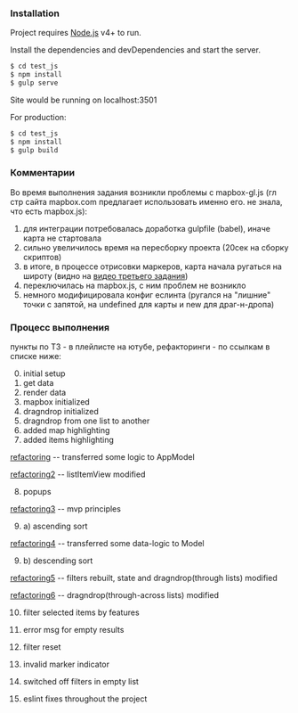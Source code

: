 ### Installation

Project requires [Node.js](https://nodejs.org/) v4+ to run.

Install the dependencies and devDependencies and start the server.

```sh
$ cd test_js
$ npm install
$ gulp serve
```
Site would be running on localhost:3501

For production:

```sh
$ cd test_js
$ npm install
$ gulp build
```

### Комментарии

Во время выполнения задания возникли проблемы с mapbox-gl.js (гл стр сайта mapbox.com предлагает использовать именно его. не знала, что есть mapbox.js):
1. для интеграции потребовалась доработка gulpfile (babel), иначе карта не стартовала
2. сильно увеличилось время на пересборку проекта (20сек на сборку скриптов)
3. в итоге, в процессе отрисовки маркеров, карта начала ругаться на широту (видно на [видео третьего задания](https://youtu.be/HkHnkAFH9pI?list=PLMoLg5HKDt0YrgWnz5L2bKz7i964EyzS1&t=738))
4. переключилась на mapbox.js, с ним проблем не возникло
5. немного модифицировала конфиг еслинта (ругался на "лишние" точки с запятой, на undefined для карты и new для драг-н-дропа)

### Процесс выполнения
пункты по ТЗ - в плейлисте на ютубе, рефакторинги - по ссылкам в списке ниже:

0. initial setup
1. get data
2. render data
3. mapbox initialized
4. dragndrop initialized
5. dragndrop from one list to another
6. added map highlighting
7. added items highlighting

[refactoring](https://drive.google.com/open?id=0ByNFtwyal457c3dqOGR1MFo0RHM) -- transferred some logic to AppModel

[refactoring2](https://drive.google.com/open?id=0ByNFtwyal457OEhwSXRsdWRZaDQ) -- listItemView modified

8. popups

[refactoring3](https://drive.google.com/open?id=0ByNFtwyal457VWNVVkJIa3JMdU0) -- mvp principles

9. a) ascending sort

[refactoring4](https://drive.google.com/open?id=0ByNFtwyal457YXFVX0pSbDFOUTA) -- transferred some data-logic to Model

9. b) descending sort

[refactoring5](https://drive.google.com/open?id=0ByNFtwyal457QTFOM2lQU2xpeFU) -- filters rebuilt, state and dragndrop(through lists) modified

[refactoring6](https://youtu.be/yPMVmYXQ_qE) -- dragndrop(through-across lists) modified

10. filter selected items by features
11. error msg for empty results
12. filter reset
13. invalid marker indicator
14. switched off filters in empty list

15. eslint fixes throughout the project
